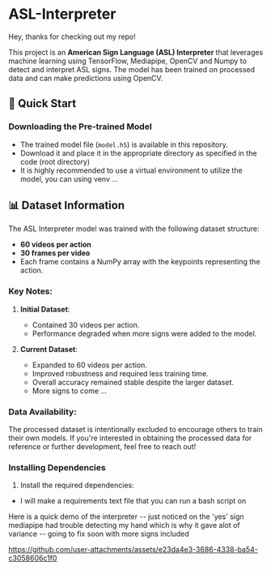 # ASL-Interpreter

Hey, thanks for checking out my repo!

This project is an **American Sign Language (ASL) Interpreter** that leverages machine learning using TensorFlow, Mediapipe, OpenCV and Numpy to detect and interpret ASL signs. The model has been trained on processed data and can make predictions using OpenCV.

## 🚀 Quick Start

### Downloading the Pre-trained Model
- The trained model file (`model.h5`) is available in this repository.
- Download it and place it in the appropriate directory as specified in the code (root directory)
- It is highly recommended to use a virtual environment to utilize the model, you can using venv ...

## 📊 Dataset Information

The ASL Interpreter model was trained with the following dataset structure:
- **60 videos per action**
- **30 frames per video**
- Each frame contains a NumPy array with the keypoints representing the action.

### Key Notes:
1. **Initial Dataset**:
   - Contained 30 videos per action.
   - Performance degraded when more signs were added to the model.

2. **Current Dataset**:
   - Expanded to 60 videos per action.
   - Improved robustness and required less training time.
   - Overall accuracy remained stable despite the larger dataset.
   - More signs to come ...

### Data Availability:
The processed dataset is intentionally excluded to encourage others to train their own models. If you're interested in obtaining the processed data for reference or further development, feel free to reach out!

### Installing Dependencies
1. Install the required dependencies:
  - I will make a requirements text file that you can run a bash script on

Here is a quick demo of the interpreter
-- just noticed on the 'yes' sign mediapipe had trouble detecting my hand which is why it gave alot of variance
-- going to fix soon with more signs included







https://github.com/user-attachments/assets/e23da4e3-3686-4338-ba54-c3058606c1f0






